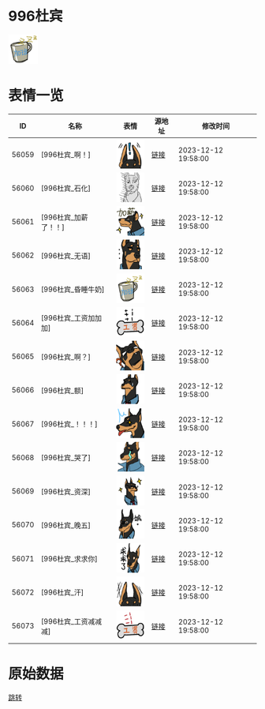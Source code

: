 # 996杜宾

<img src="./cover.png" height="60" alt="cover" />

# 表情一览

|ID|名称|表情|源地址|修改时间|
|----|----|----|----|----|
|56059|[996杜宾_啊！]|<img src="./pic/056059_%5B996杜宾_啊！%5D.png" height="60" alt="啊！"/>|[链接](https://i0.hdslb.com/bfs/garb/47d4e5d5c18f726caeed09ada83a77581f4c07c9.png)|2023-12-12 19:58:00|
|56060|[996杜宾_石化]|<img src="./pic/056060_%5B996杜宾_石化%5D.png" height="60" alt="石化"/>|[链接](https://i0.hdslb.com/bfs/garb/c91c97107324cbbb181cd7621ac879339dfe173c.png)|2023-12-12 19:58:00|
|56061|[996杜宾_加薪了！！]|<img src="./pic/056061_%5B996杜宾_加薪了！！%5D.png" height="60" alt="加薪了！！"/>|[链接](https://i0.hdslb.com/bfs/garb/aaad740f42a7cbabd7eade6b559be3a9eb4390cc.png)|2023-12-12 19:58:00|
|56062|[996杜宾_无语]|<img src="./pic/056062_%5B996杜宾_无语%5D.png" height="60" alt="无语"/>|[链接](https://i0.hdslb.com/bfs/garb/17d9cd735551f4741b6bbfc6d6fe8b6b8ee20e6d.png)|2023-12-12 19:58:00|
|56063|[996杜宾_昏睡牛奶]|<img src="./pic/056063_%5B996杜宾_昏睡牛奶%5D.png" height="60" alt="昏睡牛奶"/>|[链接](https://i0.hdslb.com/bfs/garb/cbdd0318ea9755910e43b47753bf95f1b2bf1bf8.png)|2023-12-12 19:58:00|
|56064|[996杜宾_工资加加加]|<img src="./pic/056064_%5B996杜宾_工资加加加%5D.png" height="60" alt="工资加加加"/>|[链接](https://i0.hdslb.com/bfs/garb/fd912aab794c4f815d6658340a29f9eb2de5e3b0.png)|2023-12-12 19:58:00|
|56065|[996杜宾_啊？]|<img src="./pic/056065_%5B996杜宾_啊？%5D.png" height="60" alt="啊？"/>|[链接](https://i0.hdslb.com/bfs/garb/b8242542fd0cb2e33f821679fcbee82c1c6c96c8.png)|2023-12-12 19:58:00|
|56066|[996杜宾_额]|<img src="./pic/056066_%5B996杜宾_额%5D.png" height="60" alt="额"/>|[链接](https://i0.hdslb.com/bfs/garb/b504fe92acc28c57f76e59c15b2d43c5fac5199e.png)|2023-12-12 19:58:00|
|56067|[996杜宾_！！！]|<img src="./pic/056067_%5B996杜宾_！！！%5D.png" height="60" alt="！！！"/>|[链接](https://i0.hdslb.com/bfs/garb/e6b89d9b3437a4933554334d708d00e04db0dd67.png)|2023-12-12 19:58:00|
|56068|[996杜宾_哭了]|<img src="./pic/056068_%5B996杜宾_哭了%5D.png" height="60" alt="哭了"/>|[链接](https://i0.hdslb.com/bfs/garb/8a1e838084e6df6e13c1f9d4791a8572e5b373db.png)|2023-12-12 19:58:00|
|56069|[996杜宾_资深]|<img src="./pic/056069_%5B996杜宾_资深%5D.png" height="60" alt="资深"/>|[链接](https://i0.hdslb.com/bfs/garb/48e5b1b324f97a8706261ee54eb262e5e4f0c0e0.png)|2023-12-12 19:58:00|
|56070|[996杜宾_晚五]|<img src="./pic/056070_%5B996杜宾_晚五%5D.png" height="60" alt="晚五"/>|[链接](https://i0.hdslb.com/bfs/garb/52717d057e8a56d5ac2f2cbed693a511793a145a.png)|2023-12-12 19:58:00|
|56071|[996杜宾_求求你]|<img src="./pic/056071_%5B996杜宾_求求你%5D.png" height="60" alt="求求你"/>|[链接](https://i0.hdslb.com/bfs/garb/80ca33afd8942172d3879914423140ab63eda022.png)|2023-12-12 19:58:00|
|56072|[996杜宾_汗]|<img src="./pic/056072_%5B996杜宾_汗%5D.png" height="60" alt="汗"/>|[链接](https://i0.hdslb.com/bfs/garb/99a140d5eb45b668021f6192790efdcf81f3acf5.png)|2023-12-12 19:58:00|
|56073|[996杜宾_工资减减减]|<img src="./pic/056073_%5B996杜宾_工资减减减%5D.png" height="60" alt="工资减减减"/>|[链接](https://i0.hdslb.com/bfs/garb/d333969006abb4a6ac2b66f8f61bf19a8ca0b3dc.png)|2023-12-12 19:58:00|

# 原始数据

[跳转](./raw.json)

